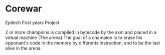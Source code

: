 # Corewar
Epitech First years Project

2 or more champions is compiled in bytecode by the asm and placed in a virtual machine (The arena)
The goal of a champion is to erase his opponant's code in the memory by differents instruction, and to be the
last alive in the arena.
